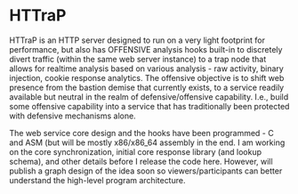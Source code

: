 # HTTraP

HTTraP is an HTTP server designed to run on a very light footprint for performance, but also has OFFENSIVE analysis hooks built-in to discretely divert traffic (within the same web server instance) to a trap node that allows for realtime analysis based on various analysis - raw activity, binary injection, cookie response analytics. The offensive objective is to shift web presence from the bastion demise that currently exists, to a service readily available but neutral in the realm of defensive/offensive capability. I.e., build some offensive capability into a service that has traditionally been protected with defensive mechanisms alone.

The web service core design and the hooks have been programmed - C and ASM (but will be mostly x86/x86_64 assembly in the end. I am working on the core synchronization, initial core response library (and lookup schema), and other details before I release the code here. However, will publish a graph design of the idea soon so viewers/participants can better understand the high-level program architecture.
